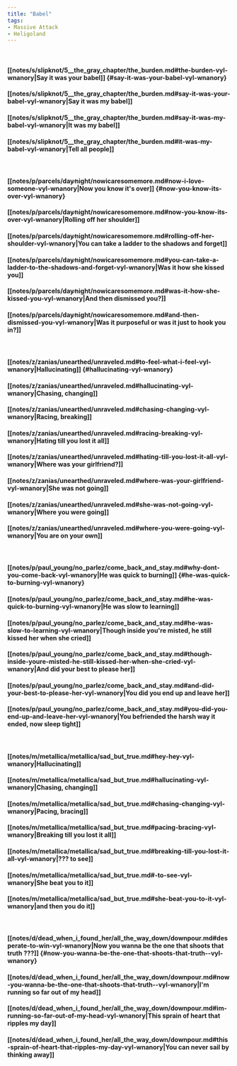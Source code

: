 ```yaml
---
title: "Babel"
tags:
- Massive Attack
- Heligoland
---
```

&nbsp;
#### [[notes/s/slipknot/5__the_gray_chapter/the_burden.md#the-burden-vyl-wnanory|Say it was your babel]] {#say-it-was-your-babel-vyl-wnanory}
#### [[notes/s/slipknot/5__the_gray_chapter/the_burden.md#say-it-was-your-babel-vyl-wnanory|Say it was my babel]]
#### [[notes/s/slipknot/5__the_gray_chapter/the_burden.md#say-it-was-my-babel-vyl-wnanory|It was my babel]]
#### [[notes/s/slipknot/5__the_gray_chapter/the_burden.md#it-was-my-babel-vyl-wnanory|Tell all people]]
&nbsp;
#### [[notes/p/parcels/day∕night/nowicaresomemore.md#now-i-love-someone-vyl-wnanory|Now you know it's over]] {#now-you-know-its-over-vyl-wnanory}
#### [[notes/p/parcels/day∕night/nowicaresomemore.md#now-you-know-its-over-vyl-wnanory|Rolling off her shoulder]]
#### [[notes/p/parcels/day∕night/nowicaresomemore.md#rolling-off-her-shoulder-vyl-wnanory|You can take a ladder to the shadows and forget]]
#### [[notes/p/parcels/day∕night/nowicaresomemore.md#you-can-take-a-ladder-to-the-shadows-and-forget-vyl-wnanory|Was it how she kissed you]]
#### [[notes/p/parcels/day∕night/nowicaresomemore.md#was-it-how-she-kissed-you-vyl-wnanory|And then dismissed you?]]
#### [[notes/p/parcels/day∕night/nowicaresomemore.md#and-then-dismissed-you-vyl-wnanory|Was it purposeful or was it just to hook you in?]]
&nbsp;
#### [[notes/z/zanias/unearthed/unraveled.md#to-feel-what-i-feel-vyl-wnanory|Hallucinating]] {#hallucinating-vyl-wnanory}
#### [[notes/z/zanias/unearthed/unraveled.md#hallucinating-vyl-wnanory|Chasing, changing]]
#### [[notes/z/zanias/unearthed/unraveled.md#chasing-changing-vyl-wnanory|Racing, breaking]]
#### [[notes/z/zanias/unearthed/unraveled.md#racing-breaking-vyl-wnanory|Hating till you lost it all]]
#### [[notes/z/zanias/unearthed/unraveled.md#hating-till-you-lost-it-all-vyl-wnanory|Where was your girlfriend?]]
#### [[notes/z/zanias/unearthed/unraveled.md#where-was-your-girlfriend-vyl-wnanory|She was not going]]
#### [[notes/z/zanias/unearthed/unraveled.md#she-was-not-going-vyl-wnanory|Where you were going]]
#### [[notes/z/zanias/unearthed/unraveled.md#where-you-were-going-vyl-wnanory|You are on your own]]
&nbsp;
#### [[notes/p/paul_young/no_parlez/come_back_and_stay.md#why-dont-you-come-back-vyl-wnanory|He was quick to burning]] {#he-was-quick-to-burning-vyl-wnanory}
#### [[notes/p/paul_young/no_parlez/come_back_and_stay.md#he-was-quick-to-burning-vyl-wnanory|He was slow to learning]]
#### [[notes/p/paul_young/no_parlez/come_back_and_stay.md#he-was-slow-to-learning-vyl-wnanory|Though inside you're misted, he still kissed her when she cried]]
#### [[notes/p/paul_young/no_parlez/come_back_and_stay.md#though-inside-youre-misted-he-still-kissed-her-when-she-cried-vyl-wnanory|And did your best to please her]]
#### [[notes/p/paul_young/no_parlez/come_back_and_stay.md#and-did-your-best-to-please-her-vyl-wnanory|You did you end up and leave her]]
#### [[notes/p/paul_young/no_parlez/come_back_and_stay.md#you-did-you-end-up-and-leave-her-vyl-wnanory|You befriended the harsh way it ended, now sleep tight]]
&nbsp;
#### [[notes/m/metallica/metallica/sad_but_true.md#hey-hey-vyl-wnanory|Hallucinating]]
#### [[notes/m/metallica/metallica/sad_but_true.md#hallucinating-vyl-wnanory|Chasing, changing]]
#### [[notes/m/metallica/metallica/sad_but_true.md#chasing-changing-vyl-wnanory|Pacing, bracing]]
#### [[notes/m/metallica/metallica/sad_but_true.md#pacing-bracing-vyl-wnanory|Breaking till you lost it all]]
#### [[notes/m/metallica/metallica/sad_but_true.md#breaking-till-you-lost-it-all-vyl-wnanory|??? to see]]
#### [[notes/m/metallica/metallica/sad_but_true.md#-to-see-vyl-wnanory|She beat you to it]]
#### [[notes/m/metallica/metallica/sad_but_true.md#she-beat-you-to-it-vyl-wnanory|and then you do it]]
&nbsp;
#### [[notes/d/dead_when_i_found_her/all_the_way_down/downpour.md#desperate-to-win-vyl-wnanory|Now you wanna be the one that shoots that truth ???]] {#now-you-wanna-be-the-one-that-shoots-that-truth--vyl-wnanory}
#### [[notes/d/dead_when_i_found_her/all_the_way_down/downpour.md#now-you-wanna-be-the-one-that-shoots-that-truth--vyl-wnanory|I'm running so far out of my head]]
#### [[notes/d/dead_when_i_found_her/all_the_way_down/downpour.md#im-running-so-far-out-of-my-head-vyl-wnanory|This sprain of heart that ripples my day]]
#### [[notes/d/dead_when_i_found_her/all_the_way_down/downpour.md#this-sprain-of-heart-that-ripples-my-day-vyl-wnanory|You can never sail by thinking away]]
